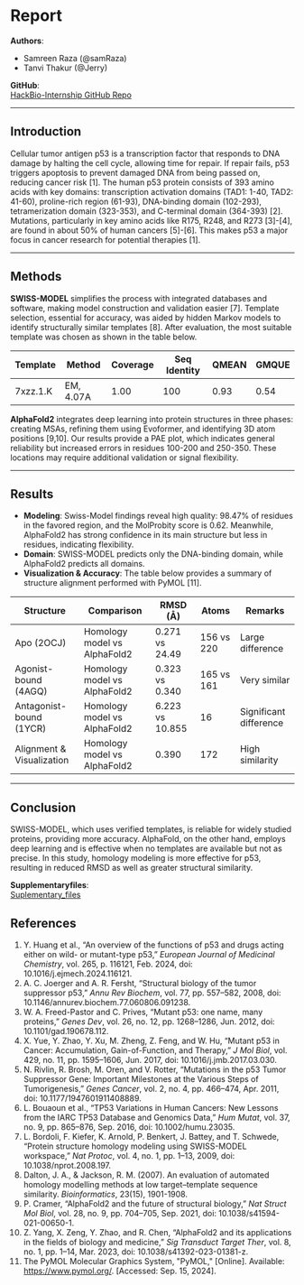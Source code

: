 # Report

**Authors**:  
- Samreen Raza (@samRaza)  
- Tanvi Thakur (@Jerry)  

**GitHub**:  
[HackBio-Internship GitHub Repo](https://github.com/samreenraza61/HackBio-Internship/blob/main/Report_stage2.md)

---

## Introduction

Cellular tumor antigen p53 is a transcription factor that responds to DNA damage by halting the cell cycle, allowing time for repair. If repair fails, p53 triggers apoptosis to prevent damaged DNA from being passed on, reducing cancer risk [1]. The human p53 protein consists of 393 amino acids with key domains: transcription activation domains (TAD1: 1-40, TAD2: 41-60), proline-rich region (61-93), DNA-binding domain (102-293), tetramerization domain (323-353), and C-terminal domain (364-393) [2]. Mutations, particularly in key amino acids like R175, R248, and R273 [3]-[4], are found in about 50% of human cancers [5]-[6]. This makes p53 a major focus in cancer research for potential therapies [1].

---

## Methods

**SWISS-MODEL** simplifies the process with integrated databases and software, making model construction and validation easier [7]. Template selection, essential for accuracy, was aided by hidden Markov models to identify structurally similar templates [8]. After evaluation, the most suitable template was chosen as shown in the table below.

| Template   |   Method  | Coverage | Seq Identity | QMEAN | GMQUE |
|------------|-----------|----------|--------------|-------|-------|
| 7xzz.1.K   | EM, 4.07A | 1.00     | 100          | 0.93  | 0.54  |

**AlphaFold2** integrates deep learning into protein structures in three phases: creating MSAs, refining them using Evoformer, and identifying 3D atom positions [9,10]. Our results provide a PAE plot, which indicates general reliability but increased errors in residues 100-200 and 250-350. These locations may require additional validation or signal flexibility.

---

## Results

- **Modeling**: Swiss-Model findings reveal high quality: 98.47% of residues in the favored region, and the MolProbity score is 0.62. Meanwhile, AlphaFold2 has strong confidence in its main structure but less in residues, indicating flexibility.
- **Domain**: SWISS-MODEL predicts only the DNA-binding domain, while AlphaFold2 predicts all domains.
- **Visualization & Accuracy**: The table below provides a summary of structure alignment performed with PyMOL [11].

|         Structure         |          Comparison          |     RMSD (Å)     |    Atoms   |       Remarks       |
|---------------------------|------------------------------|------------------|------------|---------------------|
| Apo (2OCJ)                | Homology model vs AlphaFold2 | 0.271 vs 24.49   | 156 vs 220 | Large difference    |
| Agonist-bound (4AGQ)      | Homology model vs AlphaFold2 | 0.323 vs 0.340   | 165 vs 161 | Very similar        |
| Antagonist-bound (1YCR)   | Homology model vs AlphaFold2 | 6.223 vs 10.855  |     16     | Significant difference|
| Alignment & Visualization | Homology model vs AlphaFold2 |      0.390       |     172    | High similarity     |

---

## Conclusion

SWISS-MODEL, which uses verified templates, is reliable for widely studied proteins, providing more accuracy. AlphaFold, on the other hand, employs deep learning and is effective when no templates are available but not as precise. In this study, homology modeling is more effective for p53, resulting in reduced RMSD as well as greater structural similarity.

**Supplementaryfiles**:  
[Suplementary_files](https://github.com/samreenraza61/HackBio-Internship/tree/main/Supplementaryfiles-Stage2)

## References

1. Y. Huang et al., “An overview of the functions of p53 and drugs acting either on wild- or mutant-type p53,” *European Journal of Medicinal Chemistry*, vol. 265, p. 116121, Feb. 2024, doi: 10.1016/j.ejmech.2024.116121.
2. A. C. Joerger and A. R. Fersht, “Structural biology of the tumor suppressor p53,” *Annu Rev Biochem*, vol. 77, pp. 557–582, 2008, doi: 10.1146/annurev.biochem.77.060806.091238.
3. W. A. Freed-Pastor and C. Prives, “Mutant p53: one name, many proteins,” *Genes Dev*, vol. 26, no. 12, pp. 1268–1286, Jun. 2012, doi: 10.1101/gad.190678.112.
4. X. Yue, Y. Zhao, Y. Xu, M. Zheng, Z. Feng, and W. Hu, “Mutant p53 in Cancer: Accumulation, Gain-of-Function, and Therapy,” *J Mol Biol*, vol. 429, no. 11, pp. 1595–1606, Jun. 2017, doi: 10.1016/j.jmb.2017.03.030.
5. N. Rivlin, R. Brosh, M. Oren, and V. Rotter, “Mutations in the p53 Tumor Suppressor Gene: Important Milestones at the Various Steps of Tumorigenesis,” *Genes Cancer*, vol. 2, no. 4, pp. 466–474, Apr. 2011, doi: 10.1177/1947601911408889.
6. L. Bouaoun et al., “TP53 Variations in Human Cancers: New Lessons from the IARC TP53 Database and Genomics Data,” *Hum Mutat*, vol. 37, no. 9, pp. 865–876, Sep. 2016, doi: 10.1002/humu.23035.
7. L. Bordoli, F. Kiefer, K. Arnold, P. Benkert, J. Battey, and T. Schwede, “Protein structure homology modeling using SWISS-MODEL workspace,” *Nat Protoc*, vol. 4, no. 1, pp. 1–13, 2009, doi: 10.1038/nprot.2008.197.
8. Dalton, J. A., & Jackson, R. M. (2007). An evaluation of automated homology modelling methods at low target–template sequence similarity. *Bioinformatics*, 23(15), 1901-1908.
9. P. Cramer, “AlphaFold2 and the future of structural biology,” *Nat Struct Mol Biol*, vol. 28, no. 9, pp. 704–705, Sep. 2021, doi: 10.1038/s41594-021-00650-1.
10. Z. Yang, X. Zeng, Y. Zhao, and R. Chen, “AlphaFold2 and its applications in the fields of biology and medicine,” *Sig Transduct Target Ther*, vol. 8, no. 1, pp. 1–14, Mar. 2023, doi: 10.1038/s41392-023-01381-z.
11. The PyMOL Molecular Graphics System, "PyMOL," [Online]. Available: https://www.pymol.org/. [Accessed: Sep. 15, 2024].
